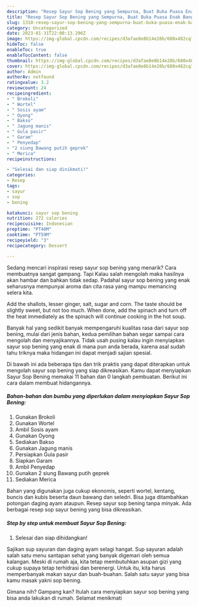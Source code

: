 ```yaml
---
description: "Resep Sayur Sop Bening yang Sempurna, Buat Buka Puasa Enak Banget"
title: "Resep Sayur Sop Bening yang Sempurna, Buat Buka Puasa Enak Banget"
slug: 1310-resep-sayur-sop-bening-yang-sempurna-buat-buka-puasa-enak-banget
category: Uncategorized
date: 2023-01-31T22:00:13.296Z
image: https://img-global.cpcdn.com/recipes/d3afae8e8b14e28b/680x482cq70/sayur-sop-bening-foto-resep-utama.jpg
hideToc: false
enableToc: true
enableTocContent: false
thumbnail: https://img-global.cpcdn.com/recipes/d3afae8e8b14e28b/680x482cq70/sayur-sop-bening-foto-resep-utama.jpg
cover: https://img-global.cpcdn.com/recipes/d3afae8e8b14e28b/680x482cq70/sayur-sop-bening-foto-resep-utama.jpg
author: Admin
authorAv: notfound
ratingvalue: 3.2
reviewcount: 24
recipeingredient:
- " Brokoli"
- " Wortel"
- " Sosis ayam"
- " Oyong"
- " Bakso"
- " Jagung manis"
- " Gula pasir"
- " Garam"
- " Penyedap"
- "2 siung Bawang putih geprek"
- " Merica"
recipeinstructions:

- "Selesai dan siap dinikmati!"
categories:
- Resep
tags:
- sayur
- sop
- bening

katakunci: sayur sop bening 
nutrition: 272 calories
recipecuisine: Indonesian
preptime: "PT40M"
cooktime: "PT59M"
recipeyield: "3"
recipecategory: Dessert

---
```



Sedang mencari inspirasi resep sayur sop bening yang menarik? Cara membuatnya sangat gampang. Tapi Kalau salah mengolah maka hasilnya akan hambar dan bahkan tidak sedap. Padahal sayur sop bening yang enak seharusnya mempunyai aroma dan cita rasa yang mampu memancing selera kita.


Add the shallots, lesser ginger, salt, sugar and corn. The taste should be slightly sweet, but not too much. When done, add the spinach and turn off the heat immediately as the spinach will continue cooking in the hot soup.

Banyak hal yang sedikit banyak mempengaruhi kualitas rasa dari sayur sop bening, mulai dari jenis bahan, kedua pemilihan bahan segar sampai cara mengolah dan menyajikannya. Tidak usah pusing kalau ingin menyiapkan sayur sop bening yang enak di mana pun anda berada, karena asal sudah tahu triknya maka hidangan ini dapat menjadi sajian spesial.


Di bawah ini ada beberapa tips dan trik praktis yang dapat diterapkan untuk mengolah sayur sop bening yang siap dikreasikan. Kamu dapat menyiapkan Sayur Sop Bening memakai 11 bahan dan 0 langkah pembuatan. Berikut ini cara dalam membuat hidangannya.

<!--inarticleads1-->

##### Bahan-bahan dan bumbu yang diperlukan dalam menyiapkan Sayur Sop Bening:

1. Gunakan  Brokoli
1. Gunakan  Wortel
1. Ambil  Sosis ayam
1. Gunakan  Oyong
1. Sediakan  Bakso
1. Gunakan  Jagung manis
1. Persiapkan  Gula pasir
1. Siapkan  Garam
1. Ambil  Penyedap
1. Gunakan 2 siung Bawang putih geprek
1. Sediakan  Merica


Bahan yang digunakan juga cukup ekonomis, seperti wortel, kentang, buncis dan kubis beserta daun bawang dan seledri. Bisa juga ditambahkan potongan daging ayam ataupun. Resep sayur sop bening tanpa minyak. Ada berbagai resep sop sayur bening yang bisa dikreasikan. 

<!--inarticleads2-->

##### Step by step untuk membuat Sayur Sop Bening:


1. Selesai dan siap dihidangkan!

Sajikan sup sayuran dan daging ayam selagi hangat. Sup sayuran adalah salah satu menu santapan sehat yang banyak digemari oleh semua kalangan. Meski di rumah aja, kita tetap membutuhkan asupan gizi yang cukup supaya tetap terhidrasi dan berenergi. Untuk itu, kita harus memperbanyak makan sayur dan buah-buahan. Salah satu sayur yang bisa kamu masak yakni sop bening. 

Gimana nih? Gampang kan? Itulah cara menyiapkan sayur sop bening yang bisa anda lakukan di rumah. Selamat menikmati

